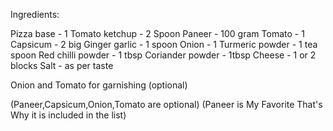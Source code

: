 Ingredients:

Pizza base - 1
Tomato ketchup - 2 Spoon
Paneer - 100 gram
Tomato - 1
Capsicum - 2 big
Ginger garlic - 1 spoon
Onion - 1
Turmeric powder - 1 tea spoon
Red chilli powder - 1 tbsp
Coriander powder - 1tbsp
Cheese - 1 or 2 blocks
Salt - as per taste

Onion and Tomato for garnishing (optional)

(Paneer,Capsicum,Onion,Tomato are optional)
(Paneer is My Favorite That's Why it is included in the list)